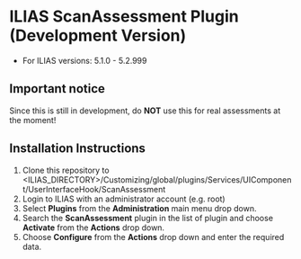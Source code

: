 # ILIAS ScanAssessment Plugin (Development Version)
* For ILIAS versions: 5.1.0 - 5.2.999

## Important notice
Since this is still in development, do **NOT** use this for real assessments at the moment!

## Installation Instructions
1. Clone this repository to <ILIAS_DIRECTORY>/Customizing/global/plugins/Services/UIComponent/UserInterfaceHook/ScanAssessment
2. Login to ILIAS with an administrator account (e.g. root)
3. Select **Plugins** from the **Administration** main menu drop down.
4. Search the **ScanAssessment** plugin in the list of plugin and choose **Activate** from the **Actions** drop down.
5. Choose **Configure** from the **Actions** drop down and enter the required data.
